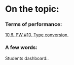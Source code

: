 # On the topic:

### Terms of performance:

[10.6. PW #10. Type conversion.](https://go.skillbox.ru/profession/profession-fullstack-js/js/173c3b41-3a79-4b25-b739-15d92c5542ab/homework)

### A few words:

Students dashboard..
